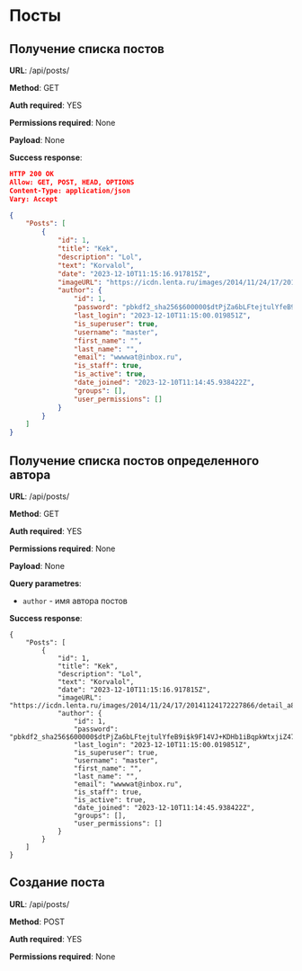 # Посты 

## Получение списка постов 
**URL**: /api/posts/

**Method**: GET

**Auth required**: YES

**Permissions required**: None

**Payload**: None

**Success response**:

```JSON
HTTP 200 OK
Allow: GET, POST, HEAD, OPTIONS
Content-Type: application/json
Vary: Accept

{
    "Posts": [
        {
            "id": 1,
            "title": "Kek",
            "description": "Lol",
            "text": "Korvalol",
            "date": "2023-12-10T11:15:16.917815Z",
            "imageURL": "https://icdn.lenta.ru/images/2014/11/24/17/20141124172227866/detail_a846c540032e66cd055b47c26bacabd5.jpg",
            "author": {
                "id": 1,
                "password": "pbkdf2_sha256$600000$dtPjZa6bLFtejtulYfeB9i$k9F14VJ+KDHb1iBqpkWtxjiZ47mJduqXuoMnvIByxEw=",
                "last_login": "2023-12-10T11:15:00.019851Z",
                "is_superuser": true,
                "username": "master",
                "first_name": "",
                "last_name": "",
                "email": "wwwwat@inbox.ru",
                "is_staff": true,
                "is_active": true,
                "date_joined": "2023-12-10T11:14:45.938422Z",
                "groups": [],
                "user_permissions": []
            }
        }
    ]
}
```

## Получение списка постов определенного автора 
**URL**: /api/posts/

**Method**: GET

**Auth required**: YES

**Permissions required**: None

**Payload**: None

**Query parametres**:
- `author` - имя автора постов

**Success response**:

```
{
    "Posts": [
        {
            "id": 1,
            "title": "Kek",
            "description": "Lol",
            "text": "Korvalol",
            "date": "2023-12-10T11:15:16.917815Z",
            "imageURL": "https://icdn.lenta.ru/images/2014/11/24/17/20141124172227866/detail_a846c540032e66cd055b47c26bacabd5.jpg",
            "author": {
                "id": 1,
                "password": "pbkdf2_sha256$600000$dtPjZa6bLFtejtulYfeB9i$k9F14VJ+KDHb1iBqpkWtxjiZ47mJduqXuoMnvIByxEw=",
                "last_login": "2023-12-10T11:15:00.019851Z",
                "is_superuser": true,
                "username": "master",
                "first_name": "",
                "last_name": "",
                "email": "wwwwat@inbox.ru",
                "is_staff": true,
                "is_active": true,
                "date_joined": "2023-12-10T11:14:45.938422Z",
                "groups": [],
                "user_permissions": []
            }
        }
    ]
}
```
## Создание поста 
**URL**: /api/posts/

**Method**: POST

**Auth required**: YES

**Permissions required**: None
